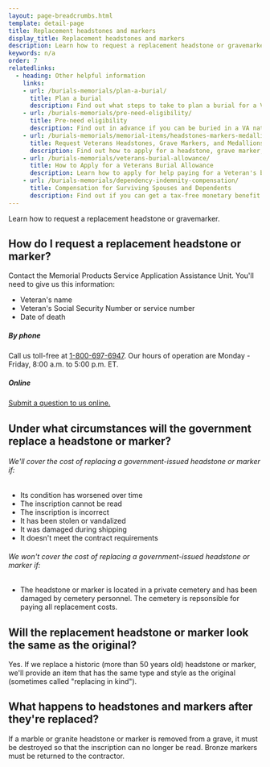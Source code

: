 ```yaml
---
layout: page-breadcrumbs.html
template: detail-page
title: Replacement headstones and markers
display_title: Replacement headstones and markers
description: Learn how to request a replacement headstone or gravemarker. 
keywords: n/a
order: 7
relatedlinks:
  - heading: Other helpful information
    links:
    - url: /burials-memorials/plan-a-burial/
      title: Plan a burial
      description: Find out what steps to take to plan a burial for a Veteran, spouse, or dependent family member.
    - url: /burials-memorials/pre-need-eligibility/
      title: Pre-need eligibility
      description: Find out in advance if you can be buried in a VA national cemetery. 
    - url: /burials-memorials/memorial-items/headstones-markers-medallions/
      title: Request Veterans Headstones, Grave Markers, and Medallions
      description: Find out how to apply for a headstone, grave marker, or medallion to honor a Veteran or eligible family member.
    - url: /burials-memorials/veterans-burial-allowance/
      title: How to Apply for a Veterans Burial Allowance
      description: Learn how to apply for help paying for a Veteran's burial and funeral costs.
    - url: /burials-memorials/dependency-indemnity-compensation/
      title: Compensation for Surviving Spouses and Dependents
      description: Find out if you can get a tax-free monetary benefit called Dependency and Indemnity Compensation (DIC).
---
```


<div class="va-introtext">
Learn how to request a replacement headstone or gravemarker. 
</div>

## How do I request a replacement headstone or marker? 

Contact the Memorial Products Service Application Assistance Unit. You'll need to give us this information:

- Veteran's name
- Veteran's Social Security Number or service number
- Date of death 

##### By phone

Call us toll-free at <a href="tel:+18006976947">1-800-697-6947</a>. Our hours of operation are Monday - Friday, 8:00 a.m. to 5:00 p.m. ET.

##### Online

[Submit a question to us online.](https://iris.custhelp.va.gov/app/ask)

## Under what circumstances will the government replace a headstone or marker?

###### We'll cover the cost of replacing a government-issued headstone or marker if:

- Its condition has worsened over time 
- The inscription cannot be read
- The inscription is incorrect
- It has been stolen or vandalized
- It was damaged during shipping
- It doesn't meet the contract requirements

###### We won't cover the cost of replacing a government-issued headstone or marker if:

- The headstone or marker is located in a private cemetery and has been damaged by cemetery personnel. The cemetery is repsonsible for paying all replacement costs. 

## Will the replacement headstone or marker look the same as the original?

Yes. If we replace a historic (more than 50 years old) headstone or marker, we'll provide an item that has the same type and style as the original (sometimes called "replacing in kind"). 
  
## What happens to headstones and markers after they're replaced? 

If a marble or granite headstone or marker is removed from a grave, it must be destroyed so that the inscription can no longer be read. Bronze markers must be returned to the contractor. 



